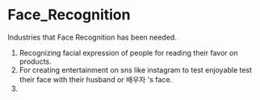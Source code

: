 # Face_Recognition

Industries that Face Recognition has been needed.
1. Recognizing facial expression of people for reading their favor on products.
2. For creating entertainment on sns like instagram to test enjoyable test their face with their husband or 배우자 's face.
3. 
